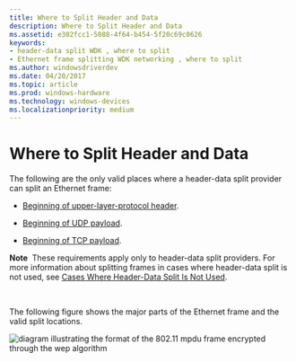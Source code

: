 ```yaml
---
title: Where to Split Header and Data
description: Where to Split Header and Data
ms.assetid: e302fcc1-5088-4f64-b454-5f20c69c0626
keywords:
- header-data split WDK , where to split
- Ethernet frame splitting WDK networking , where to split
ms.author: windowsdriverdev
ms.date: 04/20/2017
ms.topic: article
ms.prod: windows-hardware
ms.technology: windows-devices
ms.localizationpriority: medium
---
```


# Where to Split Header and Data





The following are the only valid places where a header-data split provider can split an Ethernet frame:

-   [Beginning of upper-layer-protocol header](splitting-frames-at-the-beginning-of-the-upper-layer-protocol-headers.md).

-   [Beginning of UDP payload](splitting-frames-at-the-udp-payload.md).

-   [Beginning of TCP payload](splitting-frames-at-the-tcp-payload.md).

**Note**  These requirements apply only to header-data split providers. For more information about splitting frames in cases where header-data split is not used, see [Cases Where Header-Data Split Is Not Used](cases-where-header-data-split-is-not-used.md).

 

The following figure shows the major parts of the Ethernet frame and the valid split locations.

![diagram illustrating the format of the 802.11 mpdu frame encrypted through the wep algorithm](images/hdsplitframe.png)

 

 





